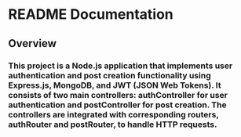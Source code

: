 # README Documentation

## Overview

### This project is a Node.js application that implements user authentication and post creation functionality using Express.js, MongoDB, and JWT (JSON Web Tokens). It consists of two main controllers: authController for user authentication and postController for post creation. The controllers are integrated with corresponding routers, authRouter and postRouter, to handle HTTP requests.

